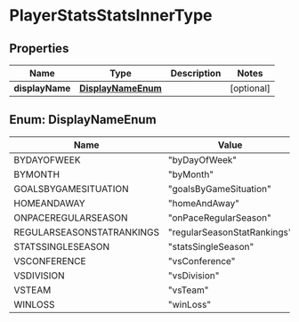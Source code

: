 

# PlayerStatsStatsInnerType


## Properties

| Name | Type | Description | Notes |
|------------ | ------------- | ------------- | -------------|
|**displayName** | [**DisplayNameEnum**](#DisplayNameEnum) |  |  [optional] |



## Enum: DisplayNameEnum

| Name | Value |
|---- | -----|
| BYDAYOFWEEK | &quot;byDayOfWeek&quot; |
| BYMONTH | &quot;byMonth&quot; |
| GOALSBYGAMESITUATION | &quot;goalsByGameSituation&quot; |
| HOMEANDAWAY | &quot;homeAndAway&quot; |
| ONPACEREGULARSEASON | &quot;onPaceRegularSeason&quot; |
| REGULARSEASONSTATRANKINGS | &quot;regularSeasonStatRankings&quot; |
| STATSSINGLESEASON | &quot;statsSingleSeason&quot; |
| VSCONFERENCE | &quot;vsConference&quot; |
| VSDIVISION | &quot;vsDivision&quot; |
| VSTEAM | &quot;vsTeam&quot; |
| WINLOSS | &quot;winLoss&quot; |



